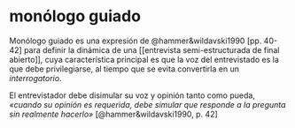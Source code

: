 # monólogo guiado
Monólogo guiado es una expresión de @hammer&wildavski1990 [pp. 40-42] para definir la dinámica de una [[entrevista semi-estructurada de final abierto]], cuya característica principal es que la voz del entrevistado es la que debe privilegiarse, al tiempo que se evita convertirla en un *interrogatorio*. 

El entrevistador debe disimular su voz y opinión tanto como pueda, *«cuando su opinión es requerida, debe simular que responde a la pregunta sin realmente hacerlo»* [@hammer&wildavski1990, p. 42]
